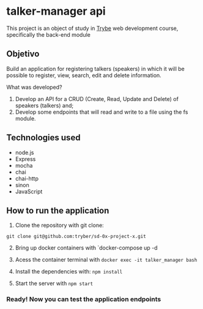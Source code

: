 # talker-manager api

This project is an object of study in <a href="https://www.betrybe.com/" target="_blank" rel="noopener noreferrer">Trybe</a> web development course, specifically the back-end module

## Objetivo

Build an application for registering talkers (speakers) in which it will be possible to register, view, search, edit and delete information.

What was developed?

1. Develop an API for a CRUD (Create, Read, Update and Delete) of speakers (talkers) and;
2. Develop some endpoints that will read and write to a file using the fs module.

## Technologies used

- node.js
- Express
- mocha
- chai
- chai-http
- sinon
- JavaScript

## How to run the application

1. Clone the repository with git clone:

`git clone git@github.com:tryber/sd-0x-project-x.git`

2. Bring up docker containers with `docker-compose up -d

3. Acess the container terminal with `docker exec -it talker_manager bash`
4. Install the dependencies with: `npm install`
5. Start the server with `npm start`

### Ready! Now you can test the application endpoints

    
